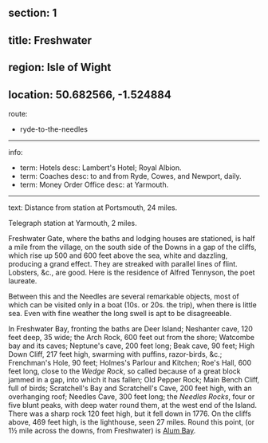 ﻿section: 1
----
title: Freshwater
----
region: Isle of Wight
----
location: 50.682566, -1.524884
----
route:
- ryde-to-the-needles
----
info:
- term: Hotels
  desc: Lambert's Hotel; Royal Albion.
- term: Coaches
  desc: to and from Ryde, Cowes, and Newport, daily.
- term: Money Order Office
  desc: at Yarmouth.
----
text: Distance from station at Portsmouth, 24 miles.

Telegraph station at Yarmouth, 2 miles.

Freshwater Gate, where the baths and lodging houses are stationed, is half a mile from the village, on the south side of the Downs in a gap of the cliffs, which rise up 500 and 600 feet above the sea, white and dazzling, producing a grand effect. They are streaked with parallel lines of flint. Lobsters, &c., are good. Here is the residence of Alfred Tennyson, the poet laureate.

Between this and the Needles are several remarkable objects, most of which can be visited only in a boat (10s. or 20s. the trip), when there is little sea. Even with fine weather the long swell is apt to be disagreeable.

In Freshwater Bay, fronting the baths are Deer Island; Neshanter cave, 120 feet deep, 35 wide; the Arch Rock, 600 feet out from the shore; Watcombe bay and its caves; Neptune's cave, 200 feet long; Beak cave, 90 feet; High Down Cliff, 217 feet high, swarming with puffins, razor-birds, &c.; Frenchman's Hole, 90 feet; Holmes's Parlour and Kitchen; Roe's Hall, 600 feet long, close to the *Wedge Rock*, so called because of a great block jammed in a gap, into which it has fallen; Old Pepper Rock; Main Bench Cliff, full of birds; Scratchell's Bay and Scratchell's Cave, 200 feet high, with an overhanging roof; Needles Cave, 300 feet long; the *Needles Rocks*, four or five blunt peaks, with deep water round them, at the west end of the Island. There was a sharp rock 120 feet high, but it fell down in 1776. On the cliffs above, 469 feet high, is the lighthouse, seen 27 miles. Round this point, (or 1½ mile across the downs, from Freshwater) is [Alum Bay](/stations/alum-bay).
